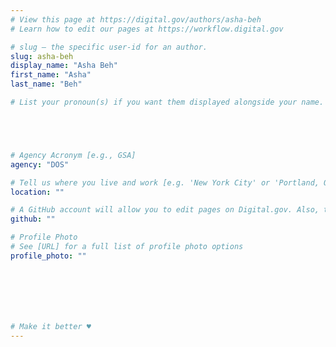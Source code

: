 ```yaml
---
# View this page at https://digital.gov/authors/asha-beh
# Learn how to edit our pages at https://workflow.digital.gov

# slug — the specific user-id for an author.
slug: asha-beh
display_name: "Asha Beh"
first_name: "Asha"
last_name: "Beh"

# List your pronoun(s) if you want them displayed alongside your name. If blank, we'll use just your name. Learn more http://mypronouns.org





# Agency Acronym [e.g., GSA]
agency: "DOS"

# Tell us where you live and work [e.g. 'New York City' or 'Portland, OR']
location: ""

# A GitHub account will allow you to edit pages on Digital.gov. Also, the image used in your GitHub account can be used to populate your digital.gov profile photo. Learn more about getting a Github account at [URL]
github: ""

# Profile Photo
# See [URL] for a full list of profile photo options
profile_photo: ""







# Make it better ♥
---
```

